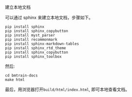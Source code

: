 建立本地文档

可以通过 sphinx 来建立本地文档，步骤如下。 

```
pip install sphinx
pip install sphinx_copybutton
pip install myst_parser
pip install recommonmark
pip install sphinx-markdown-tables
pip install sphinx_rtd_theme
pip install sphinx_copybutton
pip install sphinx_toolbox
```

然后:
```
cd bmtrain-docs
make html
```
最后，用浏览器打开`build/html/index.html`, 即可本地查看文档。 
